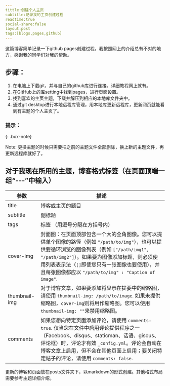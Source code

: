 ```yaml
---
tittle:创建个人主页
subtitle:记录我的主页创建过程
readtime:true
social-share:false
layout:post
tags:[blogs,pages,github]
---
```

这篇博客简单记录一下github pages创建过程。我按照网上的介绍总有不对的地方，感谢我的同学们对我的帮助。

## **步骤：**

1. 在电脑上下载git，并与自己的github库进行连接。详细教程网上就有。
2. 在GitHub上的库setting中找到pages，进行页面设置。
3. 找到喜欢的主页主题，下载并解压到相应的本地库文件夹中。
4. 通过git desktop进行本地远程库管理，用本地库更新远程库，更新网页就能看到有主题的个人主页了。

### 提示：

{: .box-note}

Note: 更换主题的时候只需要把之前的主题文件全部删除，换上新的主题文件，再更新远程库就好了。

## 对于我现在所用的主题，博客格式标签（在页面顶端一组“---”中输入）

| 参数          | 描述                                                                                                                                                                                                                                                                                                              |
| ------------- | ----------------------------------------------------------------------------------------------------------------------------------------------------------------------------------------------------------------------------------------------------------------------------------------------------------------- |
| title         | 博客或主页的题目                                                                                                                                                                                                                                                                                                  |
| subtitle      | 副标题                                                                                                                                                                                                                                                                                                            |
| tags          | 标签 （用逗号分隔在方括号内）                                                                                                                                                                                                                                                                                     |
| cover-img     | 封面图：在页面顶部包含一个大的全角图像。您可以提供单个图像的路径（例如 `"/path/to/img"`），也可以提供要循环浏览的图像列表（例如 `["/path/img1", "/path/img2"]`）。如果要为图像添加标题，则必须使用列表表示法（`[]`即使您只有一张图像也要使用），并且每张图像都应以 `"/path/to/img" : "Caption of image"`. |
| thumbnail-img | 对于博客文章，如果要添加将显示在提要中的缩略图，请使用 `thumbnail-img: /path/to/image`. 如果未提供缩略图，`cover-img`则将用作缩略图。您可以使用 `thumbnail-img: ""`来禁用缩略图。                                                                                                                          |
| comments      | 如果您想向特定页面添加评论，请使用 `comments: true`. 仅当您在文件中启用评论提供程序之一（Facebook、disqus、staticman、话语、giscus、评论框）时，评论才有效 `_config.yml`。评论会自动在博客文章上启用，但不会在其他页面上启用；要关闭特定帖子的评论，请使用 `comments: false`.                              |

更新的博客和页面放在posts文件夹下，以markdown的形式创建。其他格式布局需要参考主题详细介绍。
